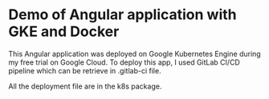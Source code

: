 # Demo of Angular application with GKE and Docker

This Angular application was deployed on Google Kubernetes Engine during my free trial on Google Cloud. To deploy this app, I used GitLab CI/CD pipeline which can be retrieve in .gitlab-ci file.

All the deployment file are in the k8s package.
